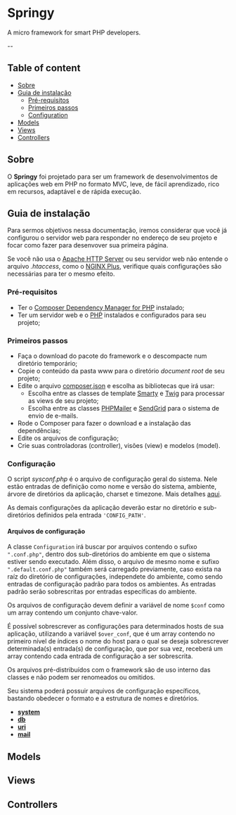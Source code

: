 # Springy

A micro framework for smart PHP developers.

--

## Table of content

*   [Sobre](#sobre)
*   [Guia de instalação](#guia-de-instalacao)
    *   [Pré-requisitos](#pre-requisitos)
    *   [Primeiros passos](#primeiros-passos)
    *   [Configuration](#configuration)
*   [Models](#models)
*   [Views](#views)
*   [Controllers](#controllers)

## Sobre

O **Springy** foi projetado para ser um framework de desenvolvimentos de
aplicações web em PHP no formato MVC, leve, de fácil aprendizado, rico em
recursos, adaptável e de rápida execução.

## Guia de instalação

Para sermos objetivos nessa documentação, iremos considerar que você já
configurou o servidor web para responder no endereço de seu projeto e focar como
fazer para desenvover sua primeira página.

Se você não usa o [Apache HTTP Server](http://httpd.apache.org/) ou seu servidor
web não entende o arquivo *.htaccess*, como o
[NGINX Plus](https://www.nginx.com/solutions/web-server/), verifique quais
configurações são necessárias para ter o mesmo efeito.

### Pré-requisitos

*   Ter o [Composer Dependency Manager for PHP](https://getcomposer.org/)
    instalado;
*   Ter um servidor web e o [PHP](http://www.php.net) instalados e configurados
    para seu projeto;

### Primeiros passos

*   Faça o download do pacote do framework e o descompacte num diretório
    temporário;
*   Copie o conteúdo da pasta www para o diretório *document root* de seu
    projeto;
*   Edite o arquivo [composer.json](/composer.json) e escolha as bibliotecas
    que irá usar:
    *   Escolha entre as classes de template [Smarty](http://www.smarty.net) e
        [Twig](http://twig.sensiolabs.org) para processar as views de seu
        projeto;
    *   Escolha entre as classes
        [PHPMailer](https://github.com/PHPMailer/PHPMailer) e
        [SendGrid](https://github.com/sendgrid/sendgrid-php) para o sistema de
        envio de e-mails.
*   Rode o Composer para fazer o download e a instalação das dependências;
*   Edite os arquivos de configuração;
*   Crie suas controladoras (controller), visões (view) e modelos (model).

### Configuração

O script *sysconf.php* é o arquivo de configuração geral do sistema. Nele estão
entradas de definição como nome e versão do sistema, ambiente, árvore de
diretórios da aplicação, charset e timezone. Mais detalhes
[aqui](/documentation/pt/sysconf.md).

As demais configurações da aplicação deverão estar no diretório e sub-diretórios
definidos pela entrada `'CONFIG_PATH'`.

#### Arquivos de configuração

A classe `Configuration` irá buscar por arquivos contendo o sufixo
`".conf.php"`, dentro dos sub-diretórios do ambiente em que o sistema estiver
sendo executado. Além disso, o arquivo de mesmo nome e sufixo
`".default.conf.php"` também será carregado previamente, caso exista na raíz do
diretório de configurações, independete do ambiente, como sendo entradas de
configuração padrão para todos os ambientes. As entradas padrão serão
sobrescritas por entradas específicas do ambiente.

Os arquivos de configuração devem definir a variável de nome `$conf` como um
array contendo um conjunto chave-valor.

É possível sobrescrever as configurações para determinados hosts de sua
aplicação, utilizando a variável `$over_conf`, que é um array contendo no
primeiro nível de índices o nome do host para o qual se deseja sobrescrever
determinada(s) entrada(s) de configuração, que por sua vez, receberá um array
contendo cada entrada de configuração a ser sobrescrita.

Os arquivos pré-distribuídos com o framework são de uso interno das classes e
não podem ser renomeados ou omitidos.

Seu sistema poderá possuir arquivos de configuração específicos, bastando
obedecer o formato e a estrutura de nomes e diretórios.

-   **[system](/documentation/pt/system-conf.md)**
-   **[db](/documentation/pt/db-conf.md)**
-   **[uri](/documentation/pt/uri-conf.md)**
-   **[mail](/documentation/pt/mail-conf.md)**

## Models

## Views

## Controllers